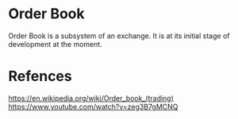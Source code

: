 # Order Book
Order Book is a subsystem of an exchange. It is at its initial stage of development at the moment.

# Refences

https://en.wikipedia.org/wiki/Order_book_(trading)
https://www.youtube.com/watch?v=zeg3B7gMCNQ
